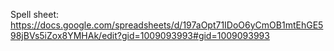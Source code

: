 Spell sheet: https://docs.google.com/spreadsheets/d/197aOpt71IDoO6yCmOB1mtEhGE598jBVs5iZox8YMHAk/edit?gid=1009093993#gid=1009093993